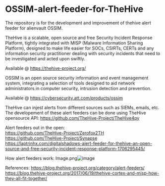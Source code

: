# OSSIM-alert-feeder-for-TheHive
The repository is for the development and improvement of thehive alert feeder for alienvault OSSIM.

TheHive is a scalable, open source and free Security Incident Response Platform, tightly integrated with MISP (Malware Information Sharing Platform), designed to make life easier for SOCs, CSIRTs, CERTs and any information security practitioner dealing with security incidents that need to be investigated and acted upon swiftly.

Available @ https://thehive-project.org/

OSSIM is an open source security information and event management system, integrating a selection of tools designed to aid network administrators in computer security, intrusion detection and prevention.

Available @ https://cybersecurity.att.com/products/ossim


TheHive can injest alerts from different sources such as SIEMs, emails, etc. The developement of these alert feeders can be done using TheHive opensource API:
https://github.com/TheHive-Project/TheHive4py


Alert feeders out in the open: <br />
https://github.com/TheHive-Project/Zerofox2TH <br />
https://github.com/TheHive-Project/Synapse <br />
https://laptrinhx.com/digitalshadows-alert-feeder-for-thehive-an-open-source-and-free-security-incident-response-platform-1706295445/

How alert feeders work:
Image.png![image](https://user-images.githubusercontent.com/33244888/111275958-9762a300-8658-11eb-88bb-153a01e4006c.png)

References:
https://blog.thehive-project.org/category/alert-feeders/
https://blog.thehive-project.org/2017/06/19/thehive-cortex-and-misp-how-they-all-fit-together/
